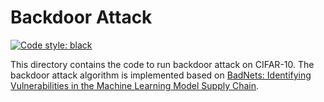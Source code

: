 # Backdoor Attack

[![Code style: black](https://img.shields.io/badge/code%20style-black-000000.svg)](https://github.com/psf/black)

This directory contains the code to run backdoor attack on CIFAR-10. The backdoor attack algorithm is implemented based on [BadNets: Identifying Vulnerabilities in the Machine Learning Model Supply Chain](https://arxiv.org/abs/1708.06733).

